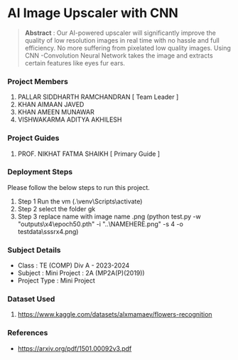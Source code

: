 # AI Image Upscaler with CNN

> **Abstract** : Our AI-powered upscaler will significantly improve the quality of low resolution images in real time with no hassle and full efficiency. No more suffering from pixelated low quality images. Using CNN 
-Convolution Neural Network takes the image and extracts certain features like eyes fur ears.

### Project Members
1. PALLAR SIDDHARTH RAMCHANDRAN  [ Team Leader ] 
2. KHAN AIMAAN JAVED 
3. KHAN AMEEN MUNAWAR 
4. VISHWAKARMA ADITYA AKHILESH 

### Project Guides
1. PROF. NIKHAT FATMA SHAIKH  [ Primary Guide ] 

### Deployment Steps
Please follow the below steps to run this project.
1. Step 1 Run the vm (.\venv\Scripts\activate)
2. Step 2 select the folder gk
3. Step 3 replace name with image name .png   (python test.py -w "outputs\x4\epoch50.pth" -i "..\NAMEHERE.png" -s 4 -o testdata\sssrx4.png)

### Subject Details
- Class : TE (COMP) Div A - 2023-2024
- Subject : Mini Project : 2A (MP2A(P)(2019))
- Project Type : Mini Project


### Dataset Used
1. https://www.kaggle.com/datasets/alxmamaev/flowers-recognition


### References
- https://arxiv.org/pdf/1501.00092v3.pdf

